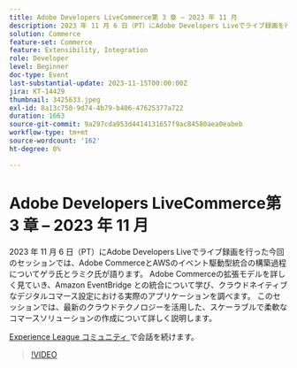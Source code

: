 ```yaml
---
title: Adobe Developers LiveCommerce第 3 章 – 2023 年 11 月
description: 2023 年 11 月 6 日（PT）にAdobe Developers Liveでライブ録画を行った今回のセッションでは、Adobe CommerceとAWSのイベント駆動型統合の構築過程についてゲラ氏とラミク氏が語ります。 Adobe Commerceの拡張モデルを詳しく見ていき、Amazon EventBridge との統合について学び、クラウドネイティブなデジタルコマース設定における実際のアプリケーションを調べます。 このセッションでは、最新のクラウドテクノロジーを活用した、スケーラブルで柔軟なコマースソリューションの作成について詳しく説明します。
solution: Commerce
feature-set: Commerce
feature: Extensibility, Integration
role: Developer
level: Beginner
doc-type: Event
last-substantial-update: 2023-11-15T00:00:00Z
jira: KT-14429
thumbnail: 3425633.jpeg
exl-id: 8a13c750-9d74-4b79-b406-47625377a722
duration: 1663
source-git-commit: 9a297cda953d4414131657f9ac84580aea0eabeb
workflow-type: tm+mt
source-wordcount: '162'
ht-degree: 0%

---
```


# Adobe Developers LiveCommerce第 3 章 – 2023 年 11 月

2023 年 11 月 6 日（PT）にAdobe Developers Liveでライブ録画を行った今回のセッションでは、Adobe CommerceとAWSのイベント駆動型統合の構築過程についてゲラ氏とラミク氏が語ります。 Adobe Commerceの拡張モデルを詳しく見ていき、Amazon EventBridge との統合について学び、クラウドネイティブなデジタルコマース設定における実際のアプリケーションを調べます。 このセッションでは、最新のクラウドテクノロジーを活用した、スケーラブルで柔軟なコマースソリューションの作成について詳しく説明します。

[Experience League コミュニティ ](https://adobe.ly/3ts1NW5) で会話を続けます。

>[!VIDEO](https://video.tv.adobe.com/v/3425633/?learn=on)
